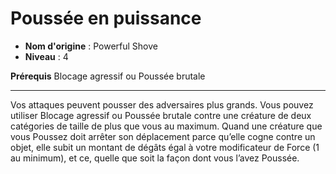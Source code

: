 # Poussée en puissance

 * **Nom d'origine** : Powerful Shove
 * **Niveau** : 4


<p><strong>Prérequis</strong> Blocage agressif ou Poussée brutale</p>
<hr>
<p>Vos attaques peuvent pousser des adversaires plus grands. Vous pouvez utiliser Blocage agressif ou Poussée brutale contre une créature de deux catégories de taille de plus que vous au maximum. Quand une créature que vous Poussez doit arrêter son déplacement parce qu’elle cogne contre un objet, elle subit un montant de dégâts égal à votre modificateur de Force (1 au minimum), et ce, quelle que soit la façon dont vous l’avez Poussée.</p>